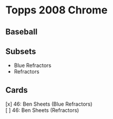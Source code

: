 # Topps 2008 Chrome
## Baseball

## Subsets

- Blue Refractors
- Refractors

## Cards

[x] 46: Ben Sheets (Blue Refractors) <br>[ ] 46: Ben Sheets (Refractors) <br>